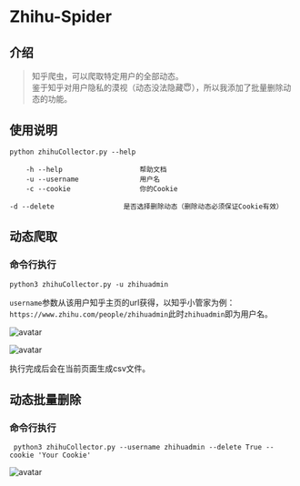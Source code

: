 # Zhihu-Spider

## 介绍

>知乎爬虫，可以爬取特定用户的全部动态。<br/>
>鉴于知乎对用户隐私的漠视（动态没法隐藏😇），所以我添加了批量删除动态的功能。



## 使用说明

```
python zhihuCollector.py --help

    -h --help                   帮助文档
    -u --username               用户名
    -c --cookie                 你的Cookie
    -d --delete                 是否选择删除动态（删除动态必须保证Cookie有效）
```

## 动态爬取

### 命令行执行

```python3 zhihuCollector.py -u zhihuadmin```

```username```参数从该用户知乎主页的url获得，以知乎小管家为例：
```https://www.zhihu.com/people/zhihuadmin```此时```zhihuadmin```即为用户名。


![avatar](images/admin.png)

![avatar](images/result.png)

执行完成后会在当前页面生成csv文件。

## 动态批量删除

### 命令行执行

``` python3 zhihuCollector.py --username zhihuadmin --delete True --cookie 'Your Cookie'```

![avatar](images/delete_post.png)
